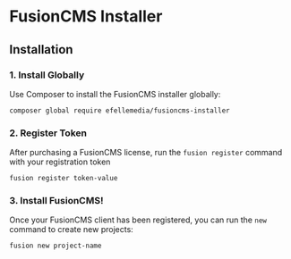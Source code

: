 # FusionCMS Installer

## Installation

### 1. Install Globally
Use Composer to install the FusionCMS installer globally:

```
composer global require efellemedia/fusioncms-installer
```

### 2. Register Token
After purchasing a FusionCMS license, run the `fusion register` command with your registration token

```
fusion register token-value
```

### 3. Install FusionCMS!
Once your FusionCMS client has been registered, you can run the `new` command to create new projects:

```
fusion new project-name
```
